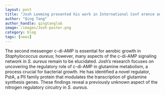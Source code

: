 ```yaml
---
layout: post
title: "Josh Leeming presented his work in International Conf erence on Gram- Pos itive Pathogens"
author: "Qing Tang"
author_handle: qingtanglab
image: /images/Josh-poster.png
category: blog
tags: [news]
---
```


The second messenger c-di-AMP is essential for aerobic growth in <i>Staphylococcus aureus</i>; however, many aspects of the c-di-AMP signaling network in <i>S. aureus</i> remain to be elucidated. Josh’s research focuses on uncovering the regulatory role of c-di-AMP in glutamine metabolism, a process crucial for bacterial growth. He has identified a novel regulator, PstA, a PII family protein that modulates the transcription of glutamine synthesis genes. These findings reveal a previously unknown aspect of the nitrogen regulatory circuitry in <i>S. aureus</i>.

